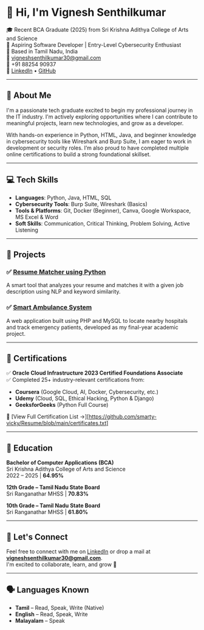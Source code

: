 # 👋 Hi, I'm Vignesh Senthilkumar

🎓 Recent BCA Graduate (2025) from Sri Krishna Adithya College of Arts and Science  
💼 Aspiring Software Developer | Entry-Level Cybersecurity Enthusiast  
📍 Based in Tamil Nadu, India  
📧 vigneshsenthilkumar30@gmail.com  
📱 +91 88254 90937  
🔗 [LinkedIn](https://linkedin.com/in/vigneshsenthilkumar30) • [GitHub](https://github.com/smarty-vicky)

---

## 🚀 About Me

I'm a passionate tech graduate excited to begin my professional journey in the IT industry. I'm actively exploring opportunities where I can contribute to meaningful projects, learn new technologies, and grow as a developer.

With hands-on experience in Python, HTML, Java, and beginner knowledge in cybersecurity tools like Wireshark and Burp Suite, I am eager to work in development or security roles. I’m also proud to have completed multiple online certifications to build a strong foundational skillset.

---

## 💻 Tech Skills

- **Languages**: Python, Java, HTML, SQL  
- **Cybersecurity Tools**: Burp Suite, Wireshark (Basics)  
- **Tools & Platforms**: Git, Docker (Beginner), Canva, Google Workspace, MS Excel & Word  
- **Soft Skills**: Communication, Critical Thinking, Problem Solving, Active Listening

---

## 📁 Projects

### ✅ [Resume Matcher using Python](https://github.com/smarty-vicky/Python-Project)
A smart tool that analyzes your resume and matches it with a given job description using NLP and keyword similarity.

### ✅ [Smart Ambulance System](https://github.com/smarty-vicky/academicproject)
A web application built using PHP and MySQL to locate nearby hospitals and track emergency patients, developed as my final-year academic project.

---

## 🏅 Certifications

✅ **Oracle Cloud Infrastructure 2023 Certified Foundations Associate**  
✅ Completed 25+ industry-relevant certifications from:
- **Coursera** (Google Cloud, AI, Docker, Cybersecurity, etc.)
- **Udemy** (Cloud, SQL, Ethical Hacking, Python & Django)
- **GeeksforGeeks** (Python Full Course)

📜 [View Full Certification List →][https://github.com/smarty-vicky/Resume/blob/main/certificates.txt]

---

## 📌 Education

**Bachelor of Computer Applications (BCA)**  
Sri Krishna Adithya College of Arts and Science  
2022 – 2025 | **64.95%**

**12th Grade – Tamil Nadu State Board**  
Sri Ranganathar MHSS | **70.83%**

**10th Grade – Tamil Nadu State Board**  
Sri Ranganathar MHSS | **61.80%**

---

## 🤝 Let's Connect

Feel free to connect with me on [LinkedIn](https://linkedin.com/in/vigneshsenthilkumar30) or drop a mail at **vigneshsenthilkumar30@gmail.com**.  
I'm excited to collaborate, learn, and grow 🚀

---
## 🗣️ Languages Known

- **Tamil** – Read, Speak, Write (Native)  
- **English** – Read, Speak, Write  
- **Malayalam** – Speak
